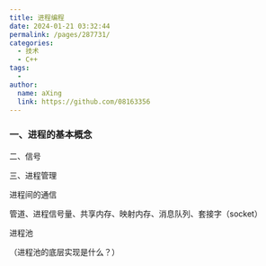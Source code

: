 ```yaml
---
title: 进程编程
date: 2024-01-21 03:32:44
permalink: /pages/287731/
categories:
  - 技术
  - C++
tags:
  - 
author: 
  name: aXing
  link: https://github.com/08163356
---
```

### **一、进程的基本概念**



二、信号



三、进程管理



进程间的通信



<!-- more -->
管道、进程信号量、共享内存、映射内存、消息队列、套接字（socket）



进程池



（进程池的底层实现是什么？）